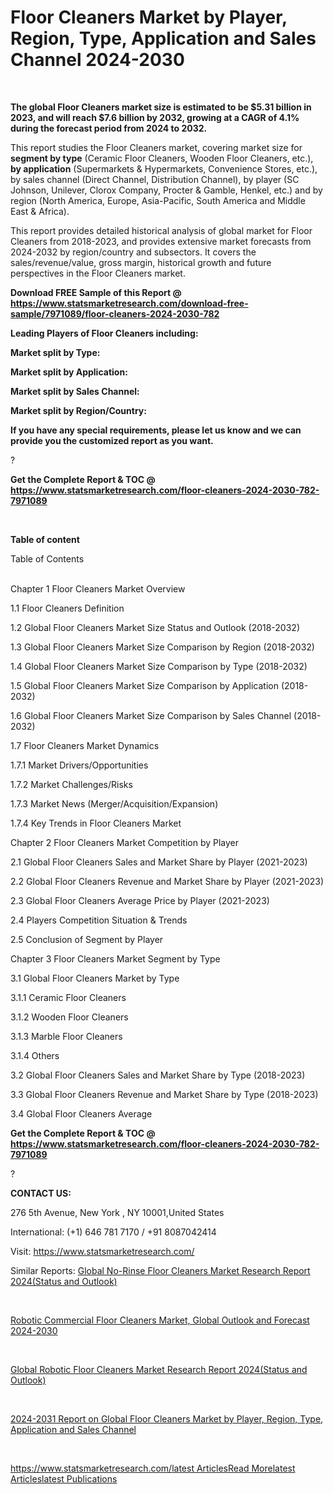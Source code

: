 <h1>Floor Cleaners Market by Player, Region, Type, Application and Sales Channel 2024-2030</h1><br/><p><strong>The global Floor Cleaners market size is estimated to be $5.31 billion in 2023, and will reach $7.6 billion by 2032, growing at a <strong>CAGR</strong> of 4.1% during the forecast period from 2024 to 2032.</strong></p>
 
 
 
 <p>This report studies the Floor Cleaners market, covering market size for <strong>segment by type</strong> (Ceramic Floor Cleaners, Wooden Floor Cleaners, etc.), <strong>by application</strong> (Supermarkets & Hypermarkets, Convenience Stores, etc.), by sales channel (Direct Channel, Distribution Channel), by player (SC Johnson, Unilever, Clorox Company, Procter & Gamble, Henkel, etc.) and by region (North America, Europe, Asia-Pacific, South America and Middle East & Africa).</p>
 
 
 
 <p>This report provides detailed historical analysis of global market for Floor Cleaners from 2018-2023, and provides extensive market forecasts from 2024-2032 by region/country and subsectors. It covers the sales/revenue/value, gross margin, historical growth and future perspectives in the Floor Cleaners market.</p>
 
 
 
 <p><strong>Download FREE Sample of this Report @ <a href="https://www.statsmarketresearch.com/download-free-sample/7971089/floor-cleaners-2024-2030-782">https://www.statsmarketresearch.com/download-free-sample/7971089/floor-cleaners-2024-2030-782</a></strong></p>
 
 
 
 <p><strong>Leading Players of Floor Cleaners including:</strong></p>
 
 
 
 <p><strong>Market split by Type:</strong></p>
 
 
 
 <p><strong>Market split <strong>by Application</strong>:</strong></p>
 
 
 
 <p><strong>Market split by Sales Channel:</strong></p>
 
 
 
 <p><strong>Market split by Region/Country:</strong></p>
 
 
 
 <p><strong>If you have any special requirements, please let us know and we can provide you the customized report as you want.</strong></p>
 
 
 
 <p>? </p>
 
 
 
 <div><b>Get the Complete Report & TOC @ <a href="https://www.statsmarketresearch.com/floor-cleaners-2024-2030-782-7971089">https://www.statsmarketresearch.com/floor-cleaners-2024-2030-782-7971089</a></b></div>
 
 
 
 <p><br />
 
 <b>Table of content</b></p>
 
 
 
 <p>Table of Contents<br />
 
 <br />
 
 Chapter 1 Floor Cleaners Market Overview<br />
 
 1.1 Floor Cleaners Definition<br />
 
 1.2 Global Floor Cleaners Market Size Status and Outlook (2018-2032)<br />
 
 1.3 Global Floor Cleaners Market Size Comparison by Region (2018-2032)<br />
 
 1.4 Global Floor Cleaners Market Size Comparison by Type (2018-2032)<br />
 
 1.5 Global Floor Cleaners Market Size Comparison by Application (2018-2032)<br />
 
 1.6 Global Floor Cleaners Market Size Comparison by Sales Channel (2018-2032)<br />
 
 1.7 Floor Cleaners Market Dynamics<br />
 
 1.7.1 Market Drivers/Opportunities<br />
 
 1.7.2 Market Challenges/Risks<br />
 
 1.7.3 Market News (Merger/Acquisition/Expansion)<br />
 
 1.7.4 Key Trends in Floor Cleaners Market<br />
 
 Chapter 2 Floor Cleaners Market Competition by Player<br />
 
 2.1 Global Floor Cleaners Sales and Market Share by Player (2021-2023)<br />
 
 2.2 Global Floor Cleaners Revenue and Market Share by Player (2021-2023)<br />
 
 2.3 Global Floor Cleaners Average Price by Player (2021-2023)<br />
 
 2.4 Players Competition Situation & Trends<br />
 
 2.5 Conclusion of Segment by Player<br />
 
 Chapter 3 Floor Cleaners Market Segment by Type<br />
 
 3.1 Global Floor Cleaners Market by Type<br />
 
 3.1.1 Ceramic Floor Cleaners<br />
 
 3.1.2 Wooden Floor Cleaners<br />
 
 3.1.3 Marble Floor Cleaners<br />
 
 3.1.4 Others<br />
 
 3.2 Global Floor Cleaners Sales and Market Share by Type (2018-2023)<br />
 
 3.3 Global Floor Cleaners Revenue and Market Share by Type (2018-2023)<br />
 
 3.4 Global Floor Cleaners Average</p>
 
 
 
 <div><b>Get the Complete Report & TOC @ <a href="https://www.statsmarketresearch.com/floor-cleaners-2024-2030-782-7971089">https://www.statsmarketresearch.com/floor-cleaners-2024-2030-782-7971089</a></b></div>
 
 
 
 <p>? </p>
 
 
 
 <p><b>CONTACT US:</b><br />
 
 276 5th Avenue, New York , NY 10001,United States<br />
 
 International: (+1) 646 781 7170 / +91 8087042414<br />
 
 Visit: <a href="https://www.statsmarketresearch.com/">https://www.statsmarketresearch.com/</a><br />
 
 Similar Reports: <a href="https://www.statsmarketresearch.com/floor-cleaners-2024-2030-782-7971089">Global No-Rinse Floor Cleaners Market Research Report 2024(Status and Outlook)</a><br />
 
 <br />
 
 <a href="https://www.statsmarketresearch.com/floor-cleaners-2024-2030-782-7971089">Robotic Commercial Floor Cleaners Market, Global Outlook and Forecast 2024-2030</a><br />
 
 <br />
 
 <a href="https://www.statsmarketresearch.com/floor-cleaners-2024-2030-782-7971089">Global Robotic Floor Cleaners Market Research Report 2024(Status and Outlook)</a><br />
 
 <br />
 
 <a href="https://www.statsmarketresearch.com/floor-cleaners-2024-2030-782-7971089">2024-2031 Report on Global Floor Cleaners Market by Player, Region, Type, Application and Sales Channel</a><br />
 
 <br />
 
 <a href="https://gyeongbokgung.com">https://www.statsmarketresearch.com/</a><a href="https://hallyeomaritime.com">latest Articles</a><a href="https://jingwansa.com">Read More</a><a href="https://nguoiviet.jp/">latest Articles</a><a href="https://www.intelmarketresearch.com/">latest Publications</a></p>